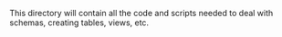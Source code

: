 This directory will contain all the code and scripts needed to deal with schemas, creating tables, views, etc.
